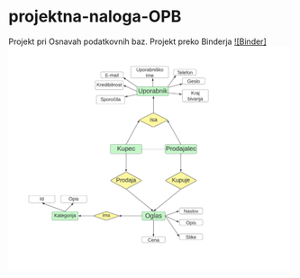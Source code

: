 # projektna-naloga-OPB
Projekt pri Osnavah podatkovnih baz.
Projekt preko Binderja [![Binder]](https://mybinder.org/v2/gh/jostv99/projektna-naloga-OPB/main?urlpath=proxy%2F8080)
![ER diagram (dopolni)](ERdiagram.png)


